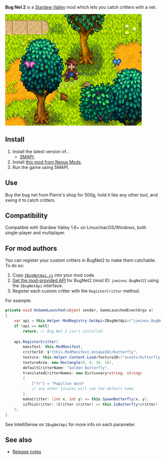 ﻿**Bug Net 2** is a [Stardew Valley](http://stardewvalley.net/) mod which lets you catch critters with
a net.

![](screenshot.gif)

## Install
1. Install the latest version of...
   * [SMAPI](https://smapi.io);
2. Install [this mod from Nexus Mods](http://www.nexusmods.com/stardewvalley/mods/).
3. Run the game using SMAPI.

## Use
Buy the bug net from Pierre's shop for 500g, hold it like any other tool, and swing it to catch
critters.

## Compatibility
Compatible with Stardew Valley 1.6+ on Linux/macOS/Windows, both single-player and multiplayer.

## For mod authors
You can register your custom critters in BugNet2 to make them catchable. To do so:

1. Copy [`IBugNetApi.cs`](../../SpaceShared/APIs/IBugNetApi.cs) into your mod code.
2. [Get the mod-provided API](https://stardewvalleywiki.com/Modding:Modder_Guide/APIs/Integrations#Mod-provided_APIs)
   for BugNet2 (mod ID: `juminos.BugNet2`) using the `IBugNetApi` interface.
3. Register each custom critter with the `RegisterCritter` method.

For example:

```c#
private void OnGameLaunched(object sender, GameLaunchedEventArgs e)
{
    var api = this.Helper.ModRegistry.GetApi<IBugNetApi>("juminos.BugNet2");
    if (api == null)
        return; // Bug Net 2 isn't installed

    api.RegisterCritter(
        manifest: this.ModManifest,
        critterId: $"{this.ModManifest.UniqueID}/butterfly",
        texture: this.Helper.Content.Load<Texture2D>("assets/butterfly.png"),
        textureArea: new Rectangle(0, 0, 16, 16),
        defaultCritterName: "Golden Butterfly",
        translatedCritterNames: new Dictionary<string, string>
        {
            ["fr"] = "Papillon doré"
            // any other locales will use the default name
        },
        makeCritter: (int x, int y) => this.SpawnButterfly(x, y),
        isThisCritter: (Critter critter) => this.IsButterfly(critter)
    );
}
```

See IntelliSense on `IBugNetApi` for more info on each parameter.

## See also
* [Release notes](release-notes.md)
